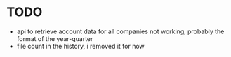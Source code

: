 # TODO
- api to retrieve account data for all companies not working, probably the format of the year-quarter
- file count in the history, i removed it for now